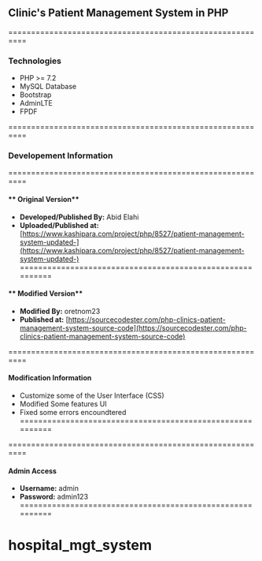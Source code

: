 ## **Clinic's Patient Management System in PHP**
==========================================================

### Technologies
- PHP >= 7.2
- MySQL Database
- Bootstrap
- AdminLTE
- FPDF

==========================================================
### **Developement Information**
==========================================================
#### ** Original Version**
- **Developed/Published By:** 	 Abid Elahi
- **Uploaded/Published at:** [https://www.kashipara.com/project/php/8527/patient-management-system-updated-](https://www.kashipara.com/project/php/8527/patient-management-system-updated-) 
==========================================================
#### ** Modified Version**
- **Modified By:** oretnom23
- **Published at:** [https://sourcecodester.com/php-clinics-patient-management-system-source-code](https://sourcecodester.com/php-clinics-patient-management-system-source-code) 

==========================================================
#### **Modification Information**
- Customize some of the User Interface (CSS)
- Modified Some features UI
- Fixed some errors encoundtered
==========================================================

==========================================================
#### **Admin Access**
- **Username:** admin
- **Password:** admin123
==========================================================
# hospital_mgt_system
